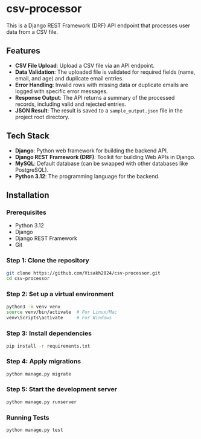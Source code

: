 # csv-processor
This is a Django REST Framework (DRF) API endpoint that processes user data from a CSV file.

## Features
- **CSV File Upload**: Upload a CSV file via an API endpoint.
- **Data Validation**: The uploaded file is validated for required fields (name, email, and age) and duplicate email entries.
- **Error Handling**: Invalid rows with missing data or duplicate emails are logged with specific error messages.
- **Response Output**: The API returns a summary of the processed records, including valid and rejected entries.
- **JSON Result**: The result is saved to a `sample_output.json` file in the project root directory.

## Tech Stack
- **Django**: Python web framework for building the backend API.
- **Django REST Framework (DRF)**: Toolkit for building Web APIs in Django.
- **MySQL**: Default database (can be swapped with other databases like PostgreSQL).
- **Python 3.12**: The programming language for the backend.

## Installation

### Prerequisites
- Python 3.12
- Django
- Django REST Framework
- Git

### Step 1: Clone the repository
```bash
git clone https://github.com/Visakh2024/csv-processor.git
cd csv-processor
```

### Step 2: Set up a virtual environment
```bash
python3 -m venv venv
source venv/bin/activate  # For Linux/Mac
venv\Scripts\activate     # For Windows
```

### Step 3: Install dependencies
```bash
pip install -r requirements.txt
```

### Step 4: Apply migrations
```bash
python manage.py migrate
```

### Step 5: Start the development server
```bash
python manage.py runserver
```

### Running Tests
```bash
python manage.py test
```







